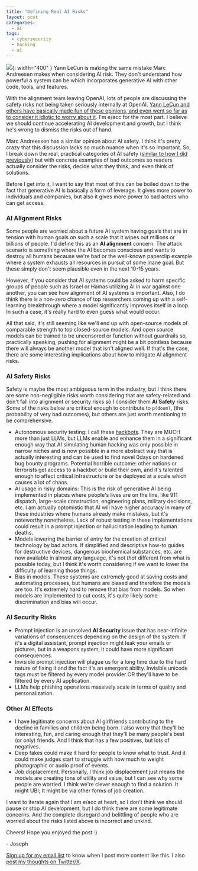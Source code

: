 ```yaml
---
title: "Defining Real AI Risks"
layout: post
categories:
  - ai
tags:
  - cybersecurity
  - hacking
  - ai
---
```

![](/assets/images/robot_mech.png){: width="400" }
Yann LeCun is making the same mistake Marc Andreesen makes when considering AI risk. They don't understand how powerful a system can be which incorporates generative AI with other code, tools, and features.

With the alignment team leaving OpenAI, lots of people are discussing the safety risks not being taken seriously internally at OpenAI. [Yann LeCun and others have basically made fun of these opinions, and even went so far as to consider it idiotic to worry about it](https://x.com/ylecun/status/1791890883425570823). I'm e/acc for the most part. I believe we should continue accelerating AI development and growth, but I think he's wrong to dismiss the risks out of hand. 

Marc Andreessen has a similar opinion about AI safety. I think it's pretty crazy that this discussion lacks so much nuance when it's so important. So, I break down the real, practical categories of AI safety ([similar to how I did previously](/ai/2023/10/16/ai-security-terminology-issues.html)) but with concrete examples of bad outcomes so readers actually consider the risks, decide what they think, and even think of solutions.

Before I get into it, I want to say that most of this can be boiled down to the fact that generative AI is basically a form of leverage. It gives more power to individuals and companies, but also it gives more power to bad actors who can get access.

### AI Alignment Risks

Some people are worried about a future AI system having goals that are in tension with human goals on such a scale that it wipes out millions or billions of people. I'd define this as an **AI alignment** concern. The attack scenario is something where the AI becomes conscious and wants to destroy all humans because we're bad or the well-known paperclip example where a system exhausts all resources in pursuit of some inane goal. But these simply don't seem plausible even in the next 10-15 years. 

However, if you consider that AI systems could be asked to harm specific groups of people such as Israel or Hamas utilizing AI in war against one another, you can see how alignment of AI systems is important. Also, I do think there is a non-zero chance of top researchers coming up with a self-learning breakthrough where a model significantly improves itself in a loop. In such a case, it's really hard to even guess what would occur. 

All that said, it's still seeming like we'll end up with open-source models of comparable strength to top closed-source models. And open source models can be trained to be uncensored or function without guardrails so, practically speaking, pushing for alignment might be a bit pointless because there will always be another model that isn't aligned well. If that's the case, there are some interesting implications about how to mitigate AI alignment risks. 

### AI Safety Risks

Safety is maybe the most ambiguous term in the industry, but I think there are some non-negligible risks worth considering that are safety-related and don't fall into alignment or security risks so I consider them **AI Safety** risks. Some of the risks below are critical enough to contribute to `p(doom)`, (the probability of very bad outcomes), but others are just worth mentioning to be comprehensive.

- Autonomous security testing: I call these [hackbots](https://josephthacker.com/ai/2024/02/21/hackbots.html). They are MUCH more than just LLMs, but LLMs enable and enhance them in a significant enough way that AI simulating human hacking was only possible in narrow niches and is now possible in a more abstract way that is actually interesting and can be used to find novel 0days on hardened bug bounty programs. Potential horrible outcome: other nations or terrorists get access to a hackbot or build their own, and it's talented enough to affect critical infrastructure or be deployed at a scale which causes a lot of chaos.
- AI usage in risky domains: This is the risk of generative AI being implemented in places where people's lives are on the line, like 911 dispatch, large-scale construction, engineering plans, military decisions, etc. I am actually optomistic that AI will have higher accuracy in many of these industries where humans already make mistakes, but it's noteworthy nonetheless. Lack of robust testing in these implementations could result in a prompt injection or hallucination leading to human deaths.
- Models lowering the barrier of entry for the creation of critical technology by bad actors. If simplified and descriptive how-to guides for destructive devices, dangerous biochemical substances, etc. are now available in almost any language, it's not _that_ different from what is possible today, but I think it's worth considering if we want to lower the difficulty of learning those things.
- Bias in models. These systems are extremely good at saving costs and automating processes, but humans are biased and therefore the models are too. It's extremely hard to remove that bias from models. So when models are implemented to cut costs, it's quite likely some discrimination and bias will occur. 

### AI Security Risks

- Prompt injection is an unsolved **AI Security** issue that has near-infinite variations of consequences depending on the design of the system. If it's a digital assistant, prompt injection might leak your emails or pictures, but in a weapons system, it could have more significant consequences.
- Invisible prompt injection will plague us for a long time due to the hard nature of fixing it and the fact it's an emergent ability. Invisible unicode tags must be filtered by every model provider OR they'll have to be filtered by every AI application.
- LLMs help phishing operations massively scale in terms of quality and personalization.

### Other AI Effects

- I have legitimate concerns about AI girlfriends contributing to the decline in families and children being born. I also worry that they'll be interesting, fun, and caring enough that they'll be many people's best (or only) friends. And I think that has a few positives, but lots of negatives.
- Deep fakes could make it hard for people to know what to trust. And it could make judges start to struggle with how much to weight photographic or audio proof of events. 
- Job displacement. Personally, I think job displacement just means the models are creating tons of utility and value, but I can see why some people are worried. I think we're clever enough to find a solution. It might UBI; It might be via other forms of job creation.

I want to iterate again that I am e/acc at heart, so I don't think we should pause or stop AI development, but I do think there are some legitimate concerns. And the complete disregard and belittling of people who are worried about the risks listed above is incorrect and unkind. 

Cheers! Hope you enjoyed the post :)

\- Joseph

[Sign up for my email list](https://thacker.beehiiv.com/subscribe) to know when I post more content like this.
I also [post my thoughts on Twitter/X](https://x.com/rez0__).

<meta name="twitter:card" content="summary_large_image" />
<meta name="twitter:site" content="@rez0__" />
<meta name="twitter:creator" content="@rez0__" />
<meta property="og:url" content="https://josephthacker.com/ai/2024/05/18/defining-real-ai-risks.html" />
<meta property="og:title" content="Defining Real AI Risks" />
<meta property="og:description" content="Practical examples of AI risks" />
<meta property="og:image" content="https://josephthacker.com/assets/images/robot_mech.png" />
